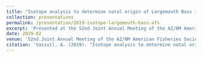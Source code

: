 ```yaml
---
title: "Isotope analysis to determine natal origin of Largemouth Bass in Elephant Butte Reservoir, New Mexico"
collection: presentations
permalink: /presentation/2019-isotope-largemouth-bass-afs
excerpt: 'Presented at the 52nd Joint Annual Meeting of the AZ/NM American Fisheries Society, discussing isotope analysis for determining the natal origin of Largemouth Bass in Elephant Butte Reservoir, New Mexico.'
date: 2019-02
venue: '52nd Joint Annual Meeting of the AZ/NM American Fisheries Society, AZ Chapter of The Wildlife Society and NM Chapter of The Wildlife Society, Albuquerque, New Mexico'
citation: 'Vaisvil, A. (2019). "Isotope analysis to determine natal origin of Largemouth Bass in Elephant Butte Reservoir, New Mexico." 52nd Joint Annual Meeting of the AZ/NM American Fisheries Society, AZ Chapter of The Wildlife Society and NM Chapter of The Wildlife Society, Albuquerque, New Mexico.'
---
```

